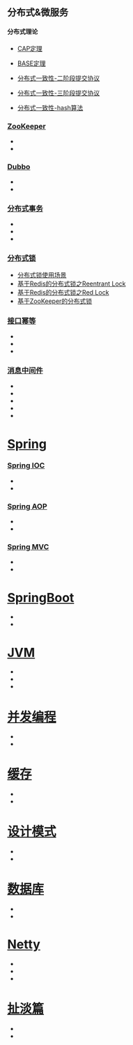 ## 分布式&微服务

#### 分布式理论

- [CAP定理](https://zhaoxiaofa.com/2019/10/02/CAP%E5%AE%9A%E7%90%86/)

- [BASE定理](https://zhaoxiaofa.com/2019/10/02/BASE%E5%AE%9A%E7%90%86/)

  

- [分布式一致性-二阶段提交协议](/分布式&微服务/分布式理论/分布式一致性-二阶段提交协议.md)

- [分布式一致性-三阶段提交协议](/分布式&微服务/分布式理论/分布式一致性-三阶段提交协议.md)

- [分布式一致性-hash算法](/分布式&微服务/分布式理论/分布式一致性-hash算法.md)

### [ZooKeeper](/分布式&微服务/ZooKeeper)

- 
- 

### [Dubbo](/分布式&微服务/Dubbo)

- 
- 

### [分布式事务](/分布式&微服务/分布式事务)

- 
- 
- 

### [分布式锁](/分布式&微服务/分布式锁)

- [分布式锁使用场景](/分布式&微服务/分布式锁/分布式锁使用场景.md)
- [基于Redis的分布式锁之Reentrant Lock](/分布式&微服务/分布式锁/基于Redis的分布式锁之ReentrantLock.md)
- [基于Redis的分布式锁之Red Lock](/分布式&微服务/分布式锁/基于Redis的分布式锁之RedLock.md)
- [基于ZooKeeper的分布式锁](/分布式&微服务/分布式锁/基于ZooKeeper的分布式锁.md)

### [接口幂等](/分布式&微服务/接口幂等)

- 
- 
- 

### [消息中间件](/分布式&微服务/消息中间件)

- 
- 
- 
- 
- 

# [Spring](/Spring)

### [Spring IOC](/Spring/SpringIOC)

- 
- 

### [Spring AOP](/Spring/SpringAOP)

- 
- 

### [Spring MVC](/Spring/SpringMVC)

- 
- 

# [ SpringBoot](/SpringBoot)

- 
- 

# [JVM](/JVM)

- 
- 
- 

# [并发编程](/并发编程)

- 
- 

# [缓存](/缓存)

- 
- 

# [设计模式](/设计模式)

- 
- 

# [数据库](/数据库)

- 
- 

# [Netty](/Netty)

- 
- 
- 

# [扯淡篇](/扯淡篇)

- 
- 

